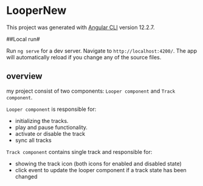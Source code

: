 # LooperNew

This project was generated with [Angular CLI](https://github.com/angular/angular-cli) version 12.2.7.

##Local run#

Run `ng serve` for a dev server. Navigate to `http://localhost:4200/`. The app will automatically reload if you change any of the source files.

## overview
my project consist of two components: `Looper component` and `Track component`.

`Looper component` is responsible for:
* initializing the tracks.
* play and pause functionality.
* activate or disable the track
* sync all tracks

`Track component` contains single track and responsible for:
* showing the track icon (both icons for enabled and disabled state)
* click event to update the looper component if a track state has been changed



